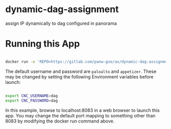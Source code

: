 # dynamic-dag-assignment

assign IP dynamically to dag configured in panorama


# Running this App


```bash

docker run -e 'REPO=https://gitlab.com/panw-gse/as/dynamic-dag-assignment.git' -p 8083:8080 --rm -t registry.gitlab.com/panw-gse/as/appetizer:latest
```


The default username and password are `paloalto` and `appetizer`. These may be changed by
setting the following Environment variables before launch:

```bash

export CNC_USERNAME=dag
export CNC_PASSWORD=dag

```

In this example, browse to localhost:8083 in a web browser to launch this app. You may
change the default port mapping to something other than 8083 by modifying the docker 
run command above. 

